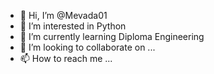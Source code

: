 - 👋 Hi, I’m @Mevada01
- 👀 I’m interested in Python
- 🌱 I’m currently learning Diploma Engineering
- 💞️ I’m looking to collaborate on ...
- 📫 How to reach me ...

<!---
Mevada01/Mevada01 is a ✨ special ✨ repository because its `README.md` (this file) appears on your GitHub profile.
You can click the Preview link to take a look at your changes.
--->
